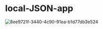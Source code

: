 # local-JSON-app

![8ee9721f-3440-4c90-91ea-b1d77db3e524](https://user-images.githubusercontent.com/58487973/110150638-7eaaef80-7e05-11eb-8c9f-b404820ce050.jpg)

